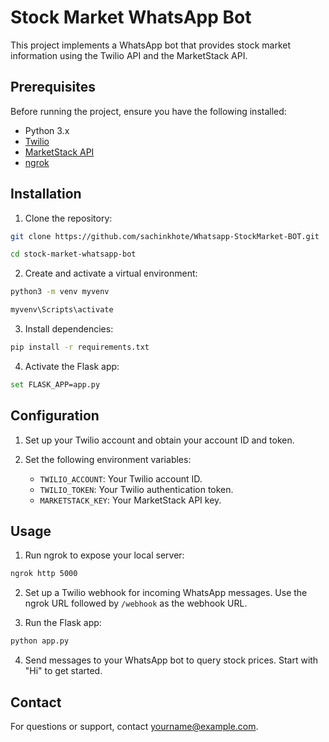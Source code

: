 # Stock Market WhatsApp Bot

This project implements a WhatsApp bot that provides stock market information using the Twilio API and the MarketStack API.

## Prerequisites

Before running the project, ensure you have the following installed:

- Python 3.x
- [Twilio](https://www.twilio.com/docs/sms/whatsapp/quickstart/python)
- [MarketStack API](https://marketstack.com/documentation)
- [ngrok](https://ngrok.com/)

## Installation

1. Clone the repository:
```bash
git clone https://github.com/sachinkhote/Whatsapp-StockMarket-BOT.git
```
```bash
cd stock-market-whatsapp-bot
```

2. Create and activate a virtual environment:
```bash
python3 -m venv myvenv
```
```bash
myvenv\Scripts\activate
```

3. Install dependencies:
```bash
pip install -r requirements.txt
```

4. Activate the Flask app:
```bash
set FLASK_APP=app.py
```

## Configuration

1. Set up your Twilio account and obtain your account ID and token.

2. Set the following environment variables:

   - `TWILIO_ACCOUNT`: Your Twilio account ID.
   - `TWILIO_TOKEN`: Your Twilio authentication token.
   - `MARKETSTACK_KEY`: Your MarketStack API key.

## Usage

1. Run ngrok to expose your local server:
```bash
ngrok http 5000
```

2. Set up a Twilio webhook for incoming WhatsApp messages. Use the ngrok URL followed by `/webhook` as the webhook URL.

3. Run the Flask app:
```bash
python app.py
```
4. Send messages to your WhatsApp bot to query stock prices. Start with "Hi" to get started.


## Contact

For questions or support, contact [yourname@example.com](mailto:sachinkhote451@gmail.com).
